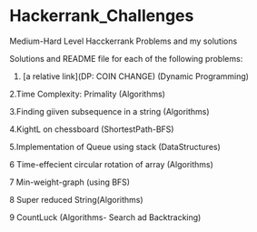 # Hackerrank_Challenges
Medium-Hard Level Hacckerrank Problems and my solutions


Solutions and README file for each of the following problems:

1. [a relative link](DP: COIN CHANGE) (Dynamic Programming)

2.Time Complexity: Primality (Algorithms)

3.Finding giiven subsequence in a string (Algorithms)

4.KightL on chessboard (ShortestPath-BFS)

5.Implementation of Queue using stack (DataStructures)

6 Time-effecient circular rotation of array (Algorithms)

7 Min-weight-graph (using BFS)

8 Super reduced String(Algorithms)

9 CountLuck (Algorithms- Search ad Backtracking)
